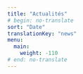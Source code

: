 ```yaml
---
title: "Actualités"
# begin: no-translate
sort: "Date"
translationKey: "news"
menu:
  main:
    weight: -110
# end: no-translate
---
```


